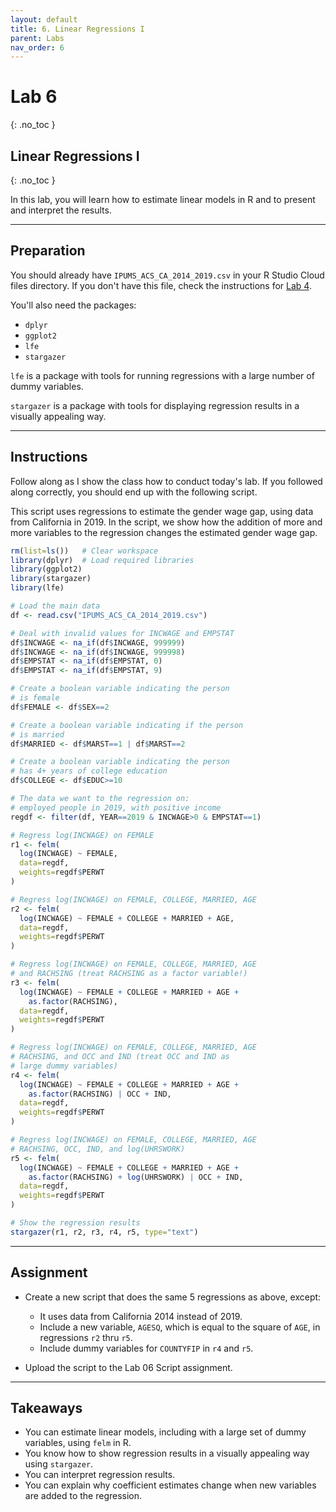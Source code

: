 ```yaml
---
layout: default
title: 6. Linear Regressions I
parent: Labs
nav_order: 6
---
```


# Lab 6
{: .no_toc }

## Linear Regressions I
{: .no_toc }

In this lab, you will learn how to estimate linear models in R and to present and interpret the results.

---

## Preparation

You should already have `IPUMS_ACS_CA_2014_2019.csv` in your R Studio Cloud files directory. If you don't have this file, check the instructions for [Lab 4](/CSUN-Econ-433/docs/labs/lab04).

You'll also need the packages:
- `dplyr`
- `ggplot2`
- `lfe`
- `stargazer`

`lfe` is a package with tools for running regressions with a large number of dummy variables.

`stargazer` is a package with tools for displaying regression results in a visually appealing way.

---

## Instructions

Follow along as I show the class how to conduct today's lab. If you followed along correctly, you should end up with the following script.

This script uses regressions to estimate the gender wage gap, using data from California in 2019. In the script, we show how the addition of more and more variables to the regression changes the estimated gender wage gap.

```r
rm(list=ls())   # Clear workspace
library(dplyr)  # Load required libraries
library(ggplot2)
library(stargazer)
library(lfe)

# Load the main data
df <- read.csv("IPUMS_ACS_CA_2014_2019.csv")

# Deal with invalid values for INCWAGE and EMPSTAT
df$INCWAGE <- na_if(df$INCWAGE, 999999)
df$INCWAGE <- na_if(df$INCWAGE, 999998)
df$EMPSTAT <- na_if(df$EMPSTAT, 0)
df$EMPSTAT <- na_if(df$EMPSTAT, 9)

# Create a boolean variable indicating the person
# is female
df$FEMALE <- df$SEX==2

# Create a boolean variable indicating if the person
# is married
df$MARRIED <- df$MARST==1 | df$MARST==2

# Create a boolean variable indicating the person
# has 4+ years of college education
df$COLLEGE <- df$EDUC>=10

# The data we want to the regression on:
# employed people in 2019, with positive income
regdf <- filter(df, YEAR==2019 & INCWAGE>0 & EMPSTAT==1)

# Regress log(INCWAGE) on FEMALE
r1 <- felm(
  log(INCWAGE) ~ FEMALE, 
  data=regdf, 
  weights=regdf$PERWT
)

# Regress log(INCWAGE) on FEMALE, COLLEGE, MARRIED, AGE
r2 <- felm(
  log(INCWAGE) ~ FEMALE + COLLEGE + MARRIED + AGE, 
  data=regdf,
  weights=regdf$PERWT
)

# Regress log(INCWAGE) on FEMALE, COLLEGE, MARRIED, AGE
# and RACHSING (treat RACHSING as a factor variable!)
r3 <- felm(
  log(INCWAGE) ~ FEMALE + COLLEGE + MARRIED + AGE + 
    as.factor(RACHSING), 
  data=regdf,
  weights=regdf$PERWT
)

# Regress log(INCWAGE) on FEMALE, COLLEGE, MARRIED, AGE
# RACHSING, and OCC and IND (treat OCC and IND as 
# large dummy variables)
r4 <- felm(
  log(INCWAGE) ~ FEMALE + COLLEGE + MARRIED + AGE + 
    as.factor(RACHSING) | OCC + IND,
  data=regdf,
  weights=regdf$PERWT
)

# Regress log(INCWAGE) on FEMALE, COLLEGE, MARRIED, AGE
# RACHSING, OCC, IND, and log(UHRSWORK)
r5 <- felm(
  log(INCWAGE) ~ FEMALE + COLLEGE + MARRIED + AGE + 
    as.factor(RACHSING) + log(UHRSWORK) | OCC + IND,
  data=regdf,
  weights=regdf$PERWT
)

# Show the regression results
stargazer(r1, r2, r3, r4, r5, type="text")
```

---

## Assignment

- Create a new script that does the same 5 regressions as above, except:
  - It uses data from California 2014 instead of 2019.
  - Include a new variable, `AGESQ`, which is equal to the square of `AGE`, in regressions `r2` thru `r5`.
  - Include dummy variables for `COUNTYFIP` in `r4` and `r5`.

- Upload the script to the Lab 06 Script assignment.

---

## Takeaways

- You can estimate linear models, including with a large set of dummy variables, using `felm` in R.
- You know how to show regression results in a visually appealing way using `stargazer`.
- You can interpret regression results.
- You can explain why coefficient estimates change when new variables are added to the regression.


